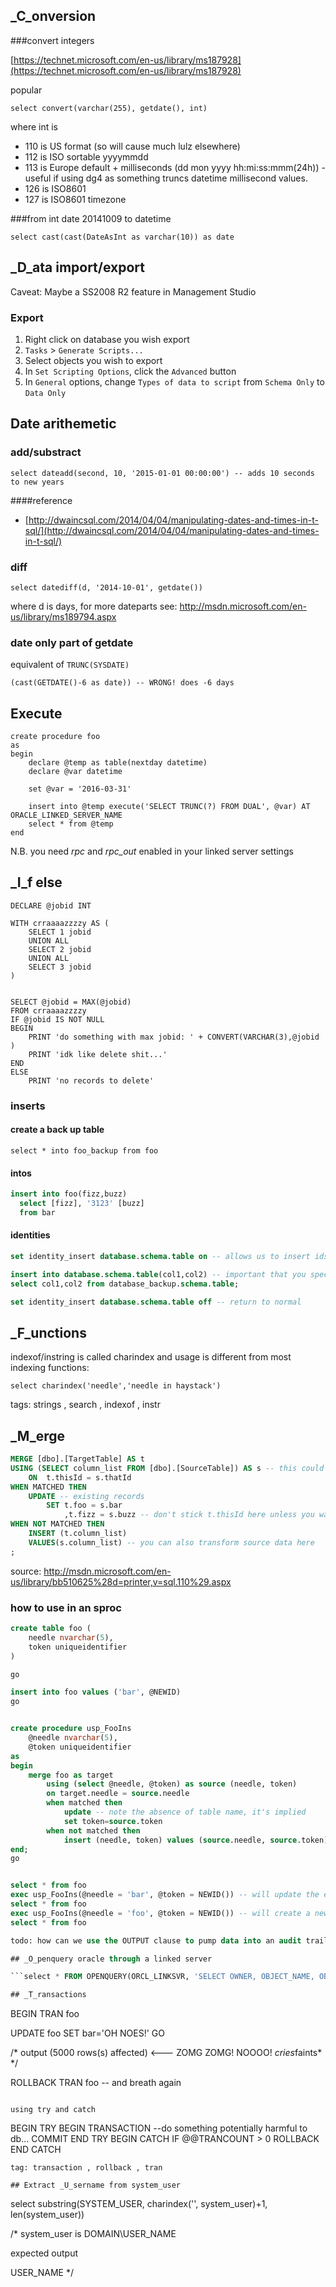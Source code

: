 ## _C_onversion

###convert integers

[https://technet.microsoft.com/en-us/library/ms187928](https://technet.microsoft.com/en-us/library/ms187928)

popular 

```select convert(varchar(255), getdate(), int)```

where int is 

* 110 is US format (so will cause much lulz elsewhere)
* 112 is ISO sortable yyyymmdd
* 113 is Europe default + milliseconds (dd mon yyyy hh:mi:ss:mmm(24h)) - useful if using dg4 as something truncs datetime millisecond values.
* 126 is ISO8601
* 127 is ISO8601 timezone


###from int date 20141009 to datetime

```select cast(cast(DateAsInt as varchar(10)) as date```

## _D_ata import/export

Caveat: Maybe a SS2008 R2 feature in Management Studio

### Export 
1. Right click on database you wish export
2. ```Tasks``` > ```Generate Scripts...```
3. Select objects you wish to export
4. In ```Set Scripting Options```, click the ```Advanced``` button
5. In ```General``` options, change ```Types of data to script``` from ```Schema Only``` to ```Data Only```


## Date arithemetic


### add/substract

`select dateadd(second, 10, '2015-01-01 00:00:00') -- adds 10 seconds to new years`

####reference

- [http://dwaincsql.com/2014/04/04/manipulating-dates-and-times-in-t-sql/](http://dwaincsql.com/2014/04/04/manipulating-dates-and-times-in-t-sql/)

### diff

```select datediff(d, '2014-10-01', getdate())```

where d is days, for more dateparts see: http://msdn.microsoft.com/en-us/library/ms189794.aspx

### date only part of getdate

equivalent of ```TRUNC(SYSDATE)```

```(cast(GETDATE()-6 as date)) -- WRONG! does -6 days``` 

## Execute	

```
create procedure foo
as
begin
	declare @temp as table(nextday datetime)
	declare @var datetime
	
	set @var = '2016-03-31'
	
	insert into @temp execute('SELECT TRUNC(?) FROM DUAL', @var) AT ORACLE_LINKED_SERVER_NAME
	select * from @temp
end
```

N.B. you need _rpc_ and _rpc_out_ enabled in your linked server settings

## _I_f else

```
DECLARE @jobid INT

WITH crraaaazzzzy AS (
	SELECT 1 jobid
	UNION ALL
	SELECT 2 jobid
	UNION ALL
	SELECT 3 jobid
)


SELECT @jobid = MAX(@jobid)  
FROM crraaaazzzzy
IF @jobid IS NOT NULL 
BEGIN
	PRINT 'do something with max jobid: ' + CONVERT(VARCHAR(3),@jobid )
	PRINT 'idk like delete shit...'
END
ELSE
	PRINT 'no records to delete'
```

### inserts

#### create a back up table

```select * into foo_backup from foo```

#### intos

```sql
insert into foo(fizz,buzz)
  select [fizz], '3123' [buzz]
  from bar
```

#### identities

```sql
set identity_insert database.schema.table on -- allows us to insert ids

insert into database.schema.table(col1,col2) -- important that you specify the columns, otherwise you'll get a cryptic identity error
select col1,col2 from database_backup.schema.table;

set identity_insert database.schema.table off -- return to normal
```
## _F_unctions

indexof/instring is called charindex and usage is different from most indexing functions:

```
select charindex('needle','needle in haystack')
```

tags: strings , search , indexof , instr

## _M_erge

```sql
MERGE [dbo].[TargetTable] AS t
USING (SELECT column_list FROM [dbo].[SourceTable]) AS s -- this could have been table instead of a subselect
	ON  t.thisId = s.thatId
WHEN MATCHED THEN
	UPDATE -- existing records
		SET t.foo = s.bar
			,t.fizz = s.buzz -- don't stick t.thisId here unless you want people to point and laugh at you
WHEN NOT MATCHED THEN
	INSERT (t.column_list)
	VALUES(s.column_list) -- you can also transform source data here
;
```

source: http://msdn.microsoft.com/en-us/library/bb510625%28d=printer,v=sql.110%29.aspx

### how to use in an sproc

```sql
create table foo (
	needle nvarchar(5),
	token uniqueidentifier
)

go

insert into foo values ('bar', @NEWID)
go


create procedure usp_FooIns
	@needle nvarchar(5),
	@token uniqueidentifier
as
begin
	merge foo as target
		using (select @needle, @token) as source (needle, token)
		on target.needle = source.needle
		when matched then
			update -- note the absence of table name, it's implied
			set token=source.token
		when not matched then
			insert (needle, token) values (source.needle, source.token) -- same as update statement
end;			
go


select * from foo
exec usp_FooIns(@needle = 'bar', @token = NEWID()) -- will update the existing bar entry, with the new token
select * from foo
exec usp_FooIns(@needle = 'foo', @token = NEWID()) -- will create a new row
select * from foo

todo: how can we use the OUTPUT clause to pump data into an audit trail w/o using triggers

## _O_penquery oracle through a linked server

```select * FROM OPENQUERY(ORCL_LINKSVR, 'SELECT OWNER, OBJECT_NAME, OBJECT_TYPE FROM ALL_OBJECTS WHERE OBJECT_NAME=''FOO''')```

## _T_ransactions

```
BEGIN TRAN foo

UPDATE foo SET bar='OH NOES!'
GO

/* output 
(5000 rows(s) affected) <--- ZOMG ZOMG! NOOOO! *cries*faints*
*/

ROLLBACK TRAN foo -- and breath again
```

using try and catch

```
BEGIN TRY
	BEGIN TRANSACTION
	--do something potentially harmful to db...
	COMMIT
END TRY
BEGIN CATCH
	IF @@TRANCOUNT > 0
		ROLLBACK
END CATCH
```
tag: transaction , rollback , tran

## Extract _U_sername from system_user

```
select substring(SYSTEM_USER, charindex('\', system_user)+1, len(system_user))

/* 
system_user is DOMAIN\USER_NAME

expected output

USER_NAME
*/
```


